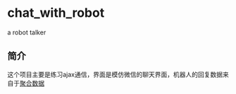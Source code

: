 # chat_with_robot
a robot talker 
## 简介
这个项目主要是练习ajax通信，界面是模仿微信的聊天界面，机器人的回复数据来自于[聚合数据](https://www.juhe.cn/docs/api/id/112)
